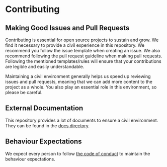# Contributing

## Making Good Issues and Pull Requests

Contributing is essential for open source projects to sustain and grow. We find it necessary to provide a civil experience in this repository. We recommend you follow the issue template when creating an issue. We also recommend following the pull request guideline when making pull requests. Following the mentioned templates/rules will ensure that your contributions are legible and easily understandable.

Maintaining a civil environment generally helps us speed up reviewing issues and pull requests, meaning that we can add more content to the project as a whole. You also play an essential role in this environment, so please be careful.

## External Documentation

This repository provides a lot of documents to ensure a civil environment. They can be found in the [docs directory](./docs/).

## Behaviour Expectations

We expect every person to follow [the code of conduct](./CODE_OF_CONDUCT.md) to maintain the behaviour expectations.
